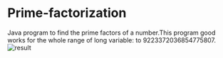# Prime-factorization
Java program to find the prime factors of a number.This program good works for the whole range of long variable:
to 9223372036854775807.
![result](./images/screen1)

